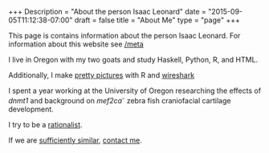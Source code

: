 +++
Description = "About the person Isaac Leonard"
date = "2015-09-05T11:12:38-07:00"
draft = false
title = "About Me"
type = "page"
+++

This page is contains information about the person Isaac Leonard.
For information about this website see [/meta](/meta)

I live in Oregon with my two goats and study Haskell, Python, R, and HTML.

Additionally, I make [pretty pictures](https://github.com/is8ac/network-gen)
with R and [wireshark](https://www.wireshark.org/)

I spent a year working at the University of Oregon researching the effects
of *dnmt1* and background on *mef2ca<sup>-</sup>* zebra fish craniofacial cartilage development.

I try to be a <a href="http://lesswrong.com/">rationalist</a>.

If we are
[sufficiently  similar](http://lesswrong.com/lw/tn/the_true_prisoners_dilemma/),
[contact me](/contact).
